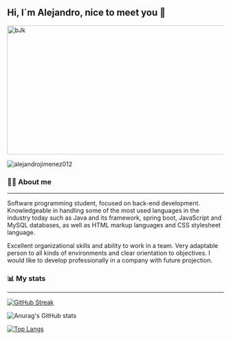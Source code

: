 ## Hi, I´m Alejandro, nice to meet you 👋

<img src="https://user-images.githubusercontent.com/97982225/229613152-796a2a83-b778-4b99-a844-7e2145b64130.gif" alt="bJk" width="1000" height="300">
<p align="left"> <img src="https://komarev.com/ghpvc/?username=alejandrojimenez012&label=Profile%20views&color=0e75b6&style=flat" alt="alejandrojimenez012" /> </p>


### 👨‍💻 About me
-------------
Software programming student, focused on back-end development. Knowledgeable in handling some of the most used languages in the industry today such as Java and its framework, spring boot, JavaScript and MySQL databases, as well as HTML markup languages and CSS stylesheet language.

Excellent organizational skills and ability to work in a team. Very adaptable person to all kinds of environments and clear orientation to objectives. I would like to develop professionally in a company with future projection.

###  📊 My stats
------------
[![GitHub Streak](https://streak-stats.demolab.com?user=AlejandroJimenez012&theme=transparent&hide_border=true&locale=es&date_format=j%20M%5B%20Y%5D)](https://git.io/streak-stats)

![Anurag's GitHub stats](https://github-readme-stats.vercel.app/api?username=AlejandroJimenez012&show_icons=true&theme=radical)

[![Top Langs](https://github-readme-stats.vercel.app/api/top-langs/?username=AlejandroJimenez012&hide_progress=true)](https://github.com/anuraghazra/github-readme-stats)
